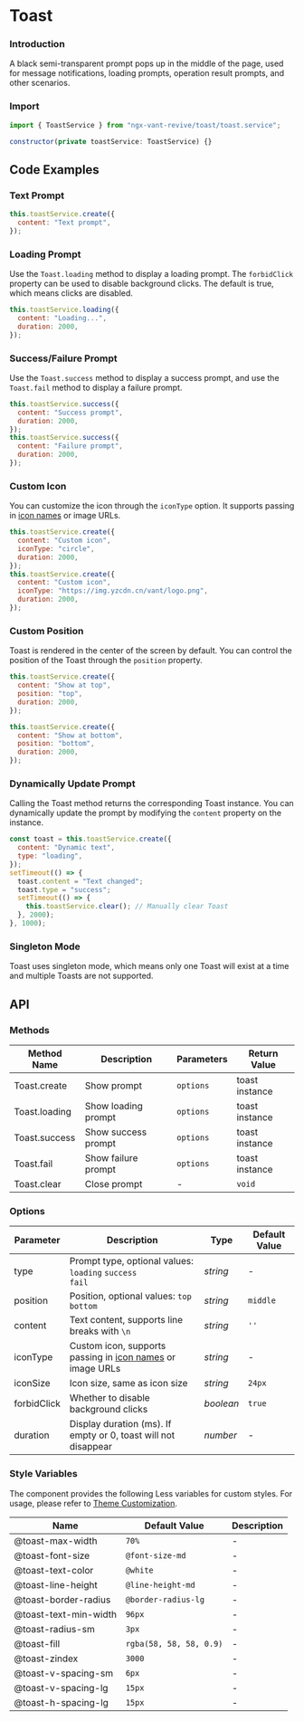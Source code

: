 # Toast

### Introduction

A black semi-transparent prompt pops up in the middle of the page, used for message notifications, loading prompts, operation result prompts, and other scenarios.

### Import

```js
import { ToastService } from "ngx-vant-revive/toast/toast.service";

constructor(private toastService: ToastService) {}
```

## Code Examples

### Text Prompt

```js
this.toastService.create({
  content: "Text prompt",
});
```

### Loading Prompt

Use the `Toast.loading` method to display a loading prompt. The `forbidClick` property can be used to disable background clicks. The default is true, which means clicks are disabled.

```js
this.toastService.loading({
  content: "Loading...",
  duration: 2000,
});
```

### Success/Failure Prompt

Use the `Toast.success` method to display a success prompt, and use the `Toast.fail` method to display a failure prompt.

```js
this.toastService.success({
  content: "Success prompt",
  duration: 2000,
});
this.toastService.success({
  content: "Failure prompt",
  duration: 2000,
});
```

### Custom Icon

You can customize the icon through the `iconType` option. It supports passing in [icon names](#/zh-CN/icon) or image URLs.

```js
this.toastService.create({
  content: "Custom icon",
  iconType: "circle",
  duration: 2000,
});
this.toastService.create({
  content: "Custom icon",
  iconType: "https://img.yzcdn.cn/vant/logo.png",
  duration: 2000,
});
```

### Custom Position

Toast is rendered in the center of the screen by default. You can control the position of the Toast through the `position` property.

```js
this.toastService.create({
  content: "Show at top",
  position: "top",
  duration: 2000,
});

this.toastService.create({
  content: "Show at bottom",
  position: "bottom",
  duration: 2000,
});
```

### Dynamically Update Prompt

Calling the Toast method returns the corresponding Toast instance. You can dynamically update the prompt by modifying the `content` property on the instance.

```js
const toast = this.toastService.create({
  content: "Dynamic text",
  type: "loading",
});
setTimeout(() => {
  toast.content = "Text changed";
  toast.type = "success";
  setTimeout(() => {
    this.toastService.clear(); // Manually clear Toast
  }, 2000);
}, 1000);
```

### Singleton Mode

Toast uses singleton mode, which means only one Toast will exist at a time and multiple Toasts are not supported.


## API

### Methods

| Method Name | Description | Parameters | Return Value |
| --- | --- | --- | --- |
| Toast.create | Show prompt | `options` | toast instance |
| Toast.loading | Show loading prompt | `options` | toast instance |
| Toast.success | Show success prompt | `options` | toast instance |
| Toast.fail | Show failure prompt | `options` | toast instance |
| Toast.clear | Close prompt | - | `void` |

### Options

| Parameter | Description | Type | Default Value |
| --- | --- | --- | --- |
| type | Prompt type, optional values: `loading` `success`<br>`fail`  | _string_ | - |
| position | Position, optional values: `top` `bottom` | _string_ | `middle` |
| content | Text content, supports line breaks with `\n` | _string_ | `''` | - |
| iconType | Custom icon, supports passing in [icon names](#/zh-CN/icon) or image URLs | _string_ | - |
| iconSize | Icon size, same as icon size | _string_ | `24px` |
| forbidClick | Whether to disable background clicks | _boolean_ | `true` |
| duration | Display duration (ms). If empty or 0, toast will not disappear | _number_ | - |

### Style Variables

The component provides the following Less variables for custom styles. For usage, please refer to [Theme Customization](#/basic/theme).

| Name                            | Default Value                    | Description |
| ------------------------------- | ------------------------- | ---- |
| @toast-max-width                | `70%`                     | -    |
| @toast-font-size                | `@font-size-md`           | -    |
| @toast-text-color               | `@white`                  | -    |
| @toast-line-height              | `@line-height-md`         | -    |
| @toast-border-radius            | `@border-radius-lg`       | -    |
| @toast-text-min-width           | `96px`                    | -    |
| @toast-radius-sm                | `3px`                     | -    |
| @toast-fill                     | `rgba(58, 58, 58, 0.9)` | -    |
| @toast-zindex                   | `3000`                    | -    |
| @toast-v-spacing-sm             | `6px`                     | -    |
| @toast-v-spacing-lg             | `15px`                    | -    |
| @toast-h-spacing-lg             | `15px`                    | -    |

